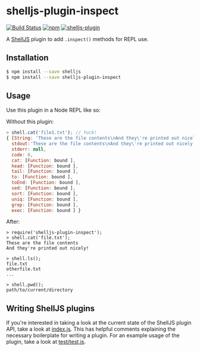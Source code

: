 # shelljs-plugin-inspect

[![Build Status](https://img.shields.io/endpoint.svg?url=https%3A%2F%2Factions-badge.atrox.dev%2Fnfischer%2Fshelljs-plugin-inspect%2Fbadge%3Fref%3Dmain&style=flat-square)](https://actions-badge.atrox.dev/nfischer/shelljs-plugin-inspect/goto?ref=main)
[![npm](https://img.shields.io/npm/v/shelljs-plugin-inspect.svg?style=flat-square)](https://www.npmjs.com/package/shelljs-plugin-inspect)
[![shelljs-plugin](https://img.shields.io/badge/shelljs-plugin-brightgreen.svg?style=flat-square)](https://github.com/shelljs/shelljs/wiki/Using-ShellJS-Plugins)

A [ShellJS](https://github.com/shelljs/shelljs) plugin to add `.inspect()`
methods for REPL use.

## Installation

```bash
$ npm install --save shelljs
$ npm install --save shelljs-plugin-inspect
```

## Usage

Use this plugin in a Node REPL like so:

Without this plugin:

```javascript
> shell.cat('file1.txt'); // Yuck!
{ [String: 'These are the file contents\nAnd they\'re printed out nicely!\n']
  stdout:'These are the file contents\nAnd they\'re printed out nicely!\n',
  stderr: null,
  code: 0,
  cat: [Function: bound ],
  head: [Function: bound ],
  tail: [Function: bound ],
  to: [Function: bound ],
  toEnd: [Function: bound ],
  sed: [Function: bound ],
  sort: [Function: bound ],
  uniq: [Function: bound ],
  grep: [Function: bound ],
  exec: [Function: bound ] }
```

After:

```
> require('shelljs-plugin-inspect');
> shell.cat('file.txt');
These are the file contents
And they're printed out nicely!

> shell.ls();
file.txt
otherfile.txt
...

> shell.pwd();
path/to/current/directory
```

## Writing ShellJS plugins

If you're interested in taking a look at the current state of the ShellJS plugin
API, take a look at [index.js](index.js). This has helpful comments explaining
the necessary boilerplate for writing a plugin. For an example usage of the
plugin, take a look at [test/test.js](test/test.js).
